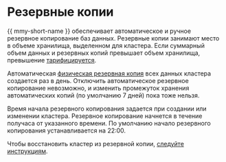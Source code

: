 # Резервные копии

{{ mmy-short-name }} обеспечивает автоматическое и ручное резервное копирование баз данных. Резервные копии занимают место в объеме хранилища, выделенном для кластера. Если суммарный объем данных и резервных копий превышает объем хранилища, превышение [тарифицируется](../pricing.md).

Автоматическая [физическая резервная копия](https://dev.mysql.com/doc/refman/5.7/en/backup-types.html) всех данных кластера создается раз в день. Отключить автоматическое резервное копирование невозможно, и изменить промежуток хранения автоматических копий (по умолчанию 7 дней) пока тоже нельзя.

Время начала резервного копирования задается при создании или изменении кластера. Резервное копирование начнется в течение получаса от указанного времени. По умолчанию начало резервного копирования устанавливается на 22:00. 

Чтобы восстановить кластер из резервной копии, [следуйте инструкциям](../operations/cluster-backups.md).

